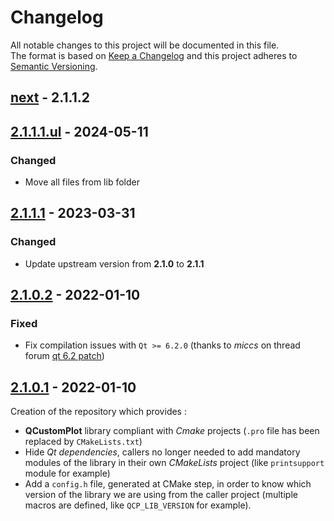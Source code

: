 # Changelog

All notable changes to this project will be documented in this file.  
The format is based on [Keep a Changelog] and this project adheres to [Semantic Versioning].

## [next] - 2.1.1.2

## [2.1.1.1.ul] - 2024-05-11
### Changed
- Move all files from lib folder

## [2.1.1.1] - 2023-03-31
### Changed
- Update upstream version from **2.1.0** to **2.1.1**

## [2.1.0.2] - 2022-01-10
### Fixed
- Fix compilation issues with `Qt >= 6.2.0` (thanks to _miccs_ on thread forum [qt 6.2 patch][path-qt-6.2])

## [2.1.0.1] - 2022-01-10

Creation of the repository which provides :
- **QCustomPlot** library compliant with _Cmake_ projects (`.pro` file has been replaced by `CMakeLists.txt`)
- Hide _Qt dependencies_, callers no longer needed to add mandatory modules of the library in their own _CMakeLists_ project (like `printsupport` module for example)
- Add a `config.h` file, generated at CMake step, in order to know which version of the library we are using from the caller project (multiple macros are defined, like `QCP_LIB_VERSION` for example).

<!-- Links -->
[keep a changelog]: https://keepachangelog.com/en/1.0.0/
[semantic versioning]: https://semver.org/spec/v2.0.0.html

<!-- Versions -->
[next]: https://github.com/legerch/QCustomPlot-library/compare/2.1.1.1...dev

[2.1.1.1.ul]: https://github.com/UmbrellaLeaf5/qcustomplot/releases/tag/2.1.1.1.ul
[2.1.1.1]: https://github.com/legerch/QCustomPlot-library/compare/2.1.0.2...2.1.1.1
[2.1.0.2]: https://github.com/legerch/QCustomPlot-library/compare/2.1.0.1...2.1.0.2
[2.1.0.1]: https://github.com/legerch/QCustomPlot-library/releases/tag/2.1.0.1

<!-- Links to patches -->
[path-qt-6.2]: https://www.qcustomplot.com/index.php/support/forum/2380